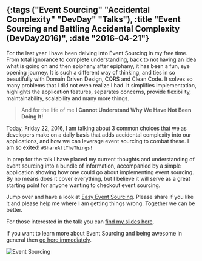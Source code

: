 {:tags ("Event Sourcing" "Accidental Complexity" "DevDay" "Talks"), :title "Event Sourcing and Battling Accidental Complexity (DevDay2016)", :date "2016-04-21"}
-----

For the last year I have been delving into Event Sourcing in my free time. From total ignorance to complete understanding, back to not having an idea what is going on and then epiphany after epiphany, it has been a fun, eye opening journey. It is such a different way of thinking, and ties in so beautifully with Domain Driven Design, CQRS and Clean Code. It solves so many problems that I did not even realize I had. It simplifies implementation, highlights the application features, separates concerns, provide flexibility, maintainability, scalability and many more things. 

>And for the life of me **I Cannot Understand Why We Have Not Been Doing It!**

Today, Friday 22, 2016, I am talking about 3 common choices that we as developers make on a daily basis that adds accidental complexity into our applications, and how we can leverage event sourcing to combat these. I am so exited! `#ShareAllTheThings!`

In prep for the talk I have placed my current thoughts and understanding of event sourcing into a bundle of information, accompanied by a simple application showing how one could go about implementing event sourcing. By no means does it cover everything, but I believe it will serve as a great starting point for anyone wanting to checkout event sourcing.

Jump over and have a look at [Easy Event Sourcing](https://github.com/SneakyPeet/EasyEventSourcing). Please share if you like it and please help me where I am getting things wrong. Together we can be better.

For those interested in the talk you can [find my slides here](http://www.slideshare.net/PieterKoornhof/event-sourcing-and-why-it-is-a-good-choice).

If you want to learn more about Event Sourcing and being awesome in general then [go here immediately](https://www.youtube.com/results?search_query=greg+young).

![Event Sourcing](https://github.com/SneakyPeet/EasyEventSourcing/raw/master/Overview.PNG)
